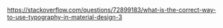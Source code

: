 https://stackoverflow.com/questions/72899183/what-is-the-correct-way-to-use-typography-in-material-design-3